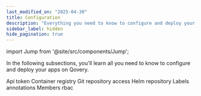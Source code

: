 ```yaml
---
last_modified_on: "2025-04-30"
title: Configuration
description: "Everything you need to know to configure and deploy your applications on Qovery"
sidebar_label: hidden
hide_pagination: true
---
```


import Jump from '@site/src/components/Jump';

In the following subsections, you'll learn all you need to know to configure and deploy your apps on Qovery.

<Jump to="/docs/using-qovery/configuration/organization/api-token/">Api token</Jump>
<Jump to="/docs/using-qovery/configuration/organization/container-registry/">Container registry</Jump>
<Jump to="/docs/using-qovery/configuration/organization/git-repository-access/">Git repository access</Jump>
<Jump to="/docs/using-qovery/configuration/organization/helm-repository/">Helm repository</Jump>
<Jump to="/docs/using-qovery/configuration/organization/labels-annotations/">Labels annotations</Jump>
<Jump to="/docs/using-qovery/configuration/organization/members-rbac/">Members rbac</Jump>




